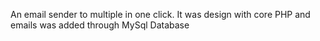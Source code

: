 An email sender to multiple in one click. It was design with core PHP and emails was added through MySql Database
